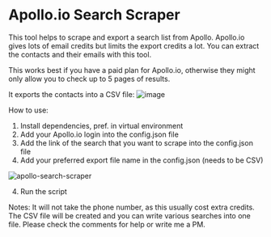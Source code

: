 # Apollo.io Search Scraper
This tool helps to scrape and export a search list from Apollo.
Apollo.io gives lots of email credits but limits the export credits a lot.
You can extract the contacts and their emails with this tool.

This works best if you have a paid plan for Apollo.io, otherwise they might only allow you to check up to 5 pages of results.

It exports the contacts into a CSV file:
![image](https://github.com/maximo3k/apollo-scraper/assets/65966638/ab54af88-28f7-4911-9c3d-4bdb7a0150af)

How to use:
1. Install dependencies, pref. in virtual environment
2. Add your Apollo.io login into the config.json file
3. Add the link of the search that you want to scrape into the config.json file
4. Add your preferred export file name in the config.json (needs to be CSV)

![apollo-search-scraper](https://github.com/maximo3k/apollo-scraper/assets/65966638/76539e72-678e-4c3b-afda-abb3d22d873a)

4. Run the script


Notes:
It will not take the phone number, as this usually cost extra credits.
The CSV file will be created and you can write various searches into one file.
Please check the comments for help or write me a PM.
